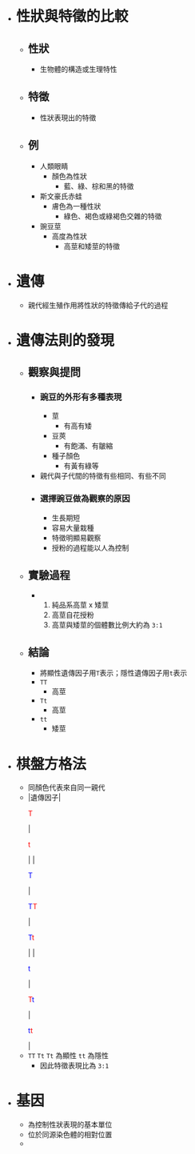 - # 性狀與特徵的比較
	- ## 性狀
		- 生物體的構造或生理特性
	- ## 特徵
		- 性狀表現出的特徵
	- ## 例
		- 人類眼睛
			- 顏色為性狀
				- 藍、綠、棕和黑的特徵
		- 斯文豪氏赤蛙
			- 膚色為一種性狀
				- 綠色、褐色或綠褐色交雜的特徵
		- 豌豆莖
			- 高度為性狀
				- 高莖和矮莖的特徵
- # 遺傳
	- 親代經生殖作用將性狀的特徵傳給子代的過程
- # 遺傳法則的發現
	- ## 觀察與提問
		- ### 豌豆的外形有多種表現
			- 莖
				- 有高有矮
			- 豆莢
				- 有飽滿、有皺縮
			- 種子顏色
				- 有黃有綠等
		- 親代與子代間的特徵有些相同、有些不同
		- ### 選擇豌豆做為觀察的原因
			- 生長期短
			- 容易大量栽種
			- 特徵明顯易觀察
			- 授粉的過程能以人為控制
	- ## 實驗過程
		- 1. 純品系高莖 x 矮莖
		  2. 高莖自花授粉
		  3. 高莖與矮莖的個體數比例大約為 `3:1`
	- ## 結論
		- 將顯性遺傳因子用`T`表示；隱性遺傳因子用`t`表示
		- `TT`
			- 高莖
		- `Tt`
			- 高莖
		- `tt`
			- 矮莖
- # 棋盤方格法
	- 同顏色代表來自同一親代
	- |遺傳因子|<p style="color:red">T</p>|<p style="color:red">t</p>|
	  |<p style="color:blue">T</p>|<p><span style="color:blue">T</span><span style="color:red">T</span></p>|<p><span style="color:blue">T</span><span style="color:red">t</span></p>|
	  |<p style="color:blue">t</p>|<p><span style="color:red">T</span><span style="color:blue">t</span></p>|<p><span style="color:blue">t</span><span style="color:red">t</span></p>|
	- `TT` `Tt` `Tt` 為顯性
	  `tt` 為隱性
		- 因此特徵表現比為 `3:1`
- # 基因
	- 為控制性狀表現的基本單位
	- 位於同源染色體的相對位置
	-